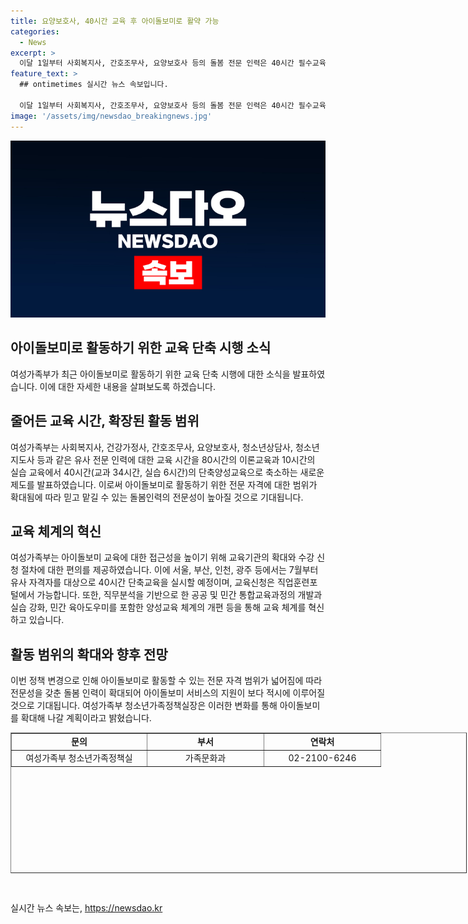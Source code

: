 ```yaml
---
title: 요양보호사, 40시간 교육 후 아이돌보미로 활약 가능
categories:
  - News
excerpt: >
  이달 1일부터 사회복지사, 간호조무사, 요양보호사 등의 돌봄 전문 인력은 40시간 필수교육만 이수하면 아이돌보미로 활동할 수 있게 되었다. 이로써 아이돌보미 양성이 확대되어 적시에 돌봄 서비스를 제공할 수 있게 되며, 80시간의 이론교육과 10시간의 실습 교육을 받아야 했던 기존 방식에서 단축교육이 가능해졌다. 지속적인 교육 확대와 유사 자격자 대상으로의 단축교육 실시로 아이돌보미의 전문성이 향상되며, 아이돌봄서비스가 보다 원활히 이뤄질 것으로 기대된다. (출처: 정책브리핑)
feature_text: >
  ## ontimetimes 실시간 뉴스 속보입니다.

  이달 1일부터 사회복지사, 간호조무사, 요양보호사 등의 돌봄 전문 인력은 40시간 필수교육만 이수하면 아이돌보미로 활동할 수 있게 되었다. 이로써 아이돌보미 양성이 확대되어 적시에 돌봄 서비스를 제공할 수 있게 되며, 80시간의 이론교육과 10시간의 실습 교육을 받아야 했던 기존 방식에서 단축교육이 가능해졌다. 지속적인 교육 확대와 유사 자격자 대상으로의 단축교육 실시로 아이돌보미의 전문성이 향상되며, 아이돌봄서비스가 보다 원활히 이뤄질 것으로 기대된다. (출처: 정책브리핑)
image: '/assets/img/newsdao_breakingnews.jpg'
---
```


<p><img src="/assets/img/newsdao_breakingnews.jpg" alt="ontimetimes 속보" /></p>

<h2 data-ke-size="size26">아이돌보미로 활동하기 위한 교육 단축 시행 소식</h2>

<p data-ke-size="size16">여성가족부가 최근 아이돌보미로 활동하기 위한 교육 단축 시행에 대한 소식을 발표하였습니다. 이에 대한 자세한 내용을 살펴보도록 하겠습니다.</p>

<h2 data-ke-size="size26">줄어든 교육 시간, 확장된 활동 범위</h2>

<p data-ke-size="size16">여성가족부는 사회복지사, 건강가정사, 간호조무사, 요양보호사, 청소년상담사, 청소년지도사 등과 같은 유사 전문 인력에 대한 교육 시간을 80시간의 이론교육과 10시간의 실습 교육에서 40시간(교과 34시간, 실습 6시간)의 단축양성교육으로 축소하는 새로운 제도를 발표하였습니다. 이로써 아이돌보미로 활동하기 위한 전문 자격에 대한 범위가 확대됨에 따라 믿고 맡길 수 있는 돌봄인력의 전문성이 높아질 것으로 기대됩니다.</p>

<h2 data-ke-size="size26">교육 체계의 혁신</h2>

<p data-ke-size="size16">여성가족부는 아이돌보미 교육에 대한 접근성을 높이기 위해 교육기관의 확대와 수강 신청 절차에 대한 편의를 제공하였습니다. 이에 서울, 부산, 인천, 광주 등에서는 7월부터 유사 자격자를 대상으로 40시간 단축교육을 실시할 예정이며, 교육신청은 직업훈련포털에서 가능합니다. 또한, 직무분석을 기반으로 한 공공 및 민간 통합교육과정의 개발과 실습 강화, 민간 육아도우미를 포함한 양성교육 체계의 개편 등을 통해 교육 체계를 혁신하고 있습니다.</p>

<h2 data-ke-size="size26">활동 범위의 확대와 향후 전망</h2>

<p data-ke-size="size16">이번 정책 변경으로 인해 아이돌보미로 활동할 수 있는 전문 자격 범위가 넓어짐에 따라 전문성을 갖춘 돌봄 인력이 확대되어 아이돌보미 서비스의 지원이 보다 적시에 이루어질 것으로 기대됩니다. 여성가족부 청소년가족정책실장은 이러한 변화를 통해 아이돌보미를 확대해 나갈 계획이라고 밝혔습니다.</p>

<table style="width: 730px; height: 225px;" border="1">
<tbody>
<tr>
<td style="width: 202px; text-align: center; height: 17px;"><b>문의</b></td>
<td style="width: 172px; text-align: center; height: 17px;"><b>부서</b></td>
<td style="width: 172px; text-align: center; height: 17px;"><b>연락처</b></td>
</tr>
<tr>
<td style="width: 202px; text-align: center; height: 17px;">여성가족부 청소년가족정책실</td>
<td style="width: 172px; text-align: center; height: 17px;">가족문화과</td>
<td style="width: 172px; text-align: center; height: 17px;">02-2100-6246</td>
</tr>
</tbody>
</table>

<p data-ke-size="size16">&nbsp;</p>
실시간 뉴스 속보는, <a href="https://newsdao.kr" rel="dofollow">https://newsdao.kr</a>


